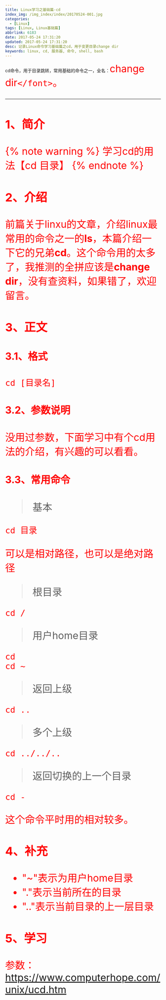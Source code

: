 ```yaml
---
title: Linux学习之基础篇-cd
index_img: /img_index/index/20170524-001.jpg
categories:
  - [Linux]
tags: [Linux, Linux基础篇]
abbrlink: 6183
date: 2017-05-24 17:31:20
updated: 2017-05-24 17:31:20
desc: 记录Linux命令学习基础篇之cd，用于变更目录change dir
keywords: linux, cd, 服务器, 命令, shell, bash
---
```

cd命令，用于目录跳转，常用基础的命令之一，全名：<font size=6.5 color='red'>change dir`</font>`。

<!--more-->

<hr />

### 1、简介

{% note warning %}
学习cd的用法【cd 目录】
{% endnote %}

### 2、介绍

前篇关于linxu的文章，介绍linux最常用的命令之一的**ls**，本篇介绍一下它的兄弟**cd**。这个命令用的太多了，我推测的全拼应该是**change dir**，没有查资料，如果错了，欢迎留言。

### 3、正文

#### 3.1、格式

```
cd [目录名]
```

#### 3.2、参数说明

没用过参数，下面学习中有个cd用法的介绍，有兴趣的可以看看。

#### 3.3、常用命令

> 基本

```
cd 目录
```

可以是相对路径，也可以是绝对路径

> 根目录

```
cd /
```

> 用户home目录

```
cd
cd ~
```

> 返回上级

```
cd ..
```

> 多个上级

```
cd ../../..
```

> 返回切换的上一个目录

```
cd -
```

这个命令平时用的相对较多。

### 4、补充

- "~"表示为用户home目录
- "."表示当前所在的目录
- ".."表示当前目录的上一层目录

### 5、学习

参数：https://www.computerhope.com/unix/ucd.htm
